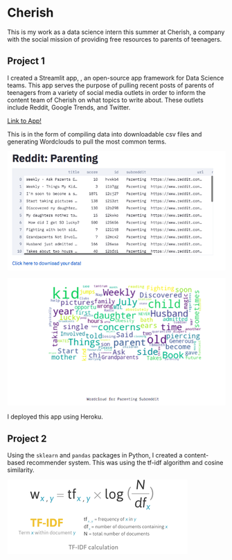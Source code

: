 # Cherish

This is my work as a data science intern this summer at Cherish, a company with the social mission of providing free resources to parents of teenagers.

## Project 1

I created a Streamlit app, , an open-source app framework for Data Science teams. This app serves the purpose of pulling recent posts of parents of teenagers from a variety of social media outlets in order to inform the content team of Cherish on what topics to write about. These outlets include Reddit, Google Trends, and Twitter.

[Link to App!](https://intelligent-vin-24283.herokuapp.com/)

This is in the form of compiling data into downloadable csv files and generating Wordclouds to pull the most common terms.

![pic](pic1.png)

![pic](pic2.png)

I deployed this app using Heroku.


## Project 2

Using the `sklearn` and `pandas` packages in Python, I created a content-based recommender system. This was using the tf-idf algorithm and cosine similarity.

![pic](pic3.png)
